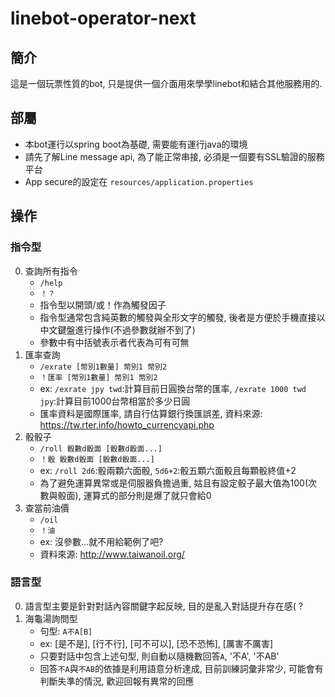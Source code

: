 # linebot-operator-next
## 簡介
這是一個玩票性質的bot, 只是提供一個介面用來學學linebot和結合其他服務用的.

## 部屬
- 本bot運行以spring boot為基礎, 需要能有運行java的環境
- 請先了解Line message api, 為了能正常串接, 必須是一個要有SSL驗證的服務平台
- App secure的設定在 `resources/application.properties`

## 操作
### 指令型
0. 查詢所有指令
    - `/help`
    - `！？`
    - 指令型以開頭/或！作為觸發因子
    - 指令型通常包含純英數的觸發與全形文字的觸發, 後者是方便於手機直接以中文鍵盤進行操作(不過參數就辦不到了)
    - 參數中有中括號表示者代表為可有可無
1. 匯率查詢
    - `/exrate [幣別1數量] 幣別1 幣別2`
    - `！匯率 [幣別1數量] 幣別1 幣別2`
    - ex: `/exrate jpy twd`:計算目前日圓換台幣的匯率, `/exrate 1000 twd jpy`:計算目前1000台幣相當於多少日圓
    - 匯率資料是國際匯率, 請自行估算銀行換匯誤差, 資料來源: https://tw.rter.info/howto_currencyapi.php
2. 骰骰子
    - `/roll 骰數d骰面 [骰數d骰面...]`
    - `！骰 骰數d骰面 [骰數d骰面...]`
    - ex: `/roll 2d6`:骰兩顆六面骰, `5d6+2`:骰五顆六面骰且每顆骰終值+2
    - 為了避免運算異常或是伺服器負擔過重, 姑且有設定骰子最大值為100(次數與骰面), 運算式的部分則是爆了就只會給0
3. 查當前油價
    - `/oil`
    - `！油`
    - ex: 沒參數...就不用給範例了吧?
    - 資料來源: http://www.taiwanoil.org/
### 語言型
0. 語言型主要是針對對話內容關鍵字起反映, 目的是亂入對話提升存在感( ?
1. 海龜湯詢問型
    - 句型: `A不A[B]`
    - ex: [是不是], [行不行], [可不可以], [恐不恐怖], [厲害不厲害]
    - 只要對話中包含上述句型, 則自動以隨機數回答`A`, '不A', '不AB'
    - 回答`不A`與`不AB`的依據是利用語意分析達成, 目前訓練詞彙非常少, 可能會有判斷失準的情況, 歡迎回報有異常的回應
